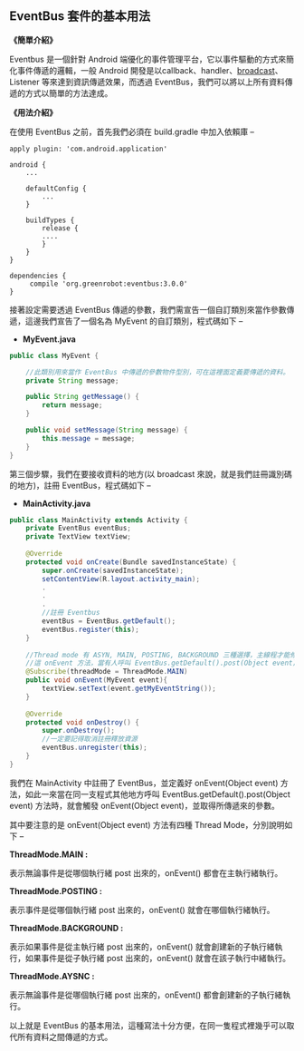 ## EventBus 套件的基本用法



**《簡單介紹》**

Eventbus 是一個針對 Android 端優化的事件管理平台，它以事件驅動的方式來簡化事件傳遞的邏輯，一般 Android 開發是以callback、handler、[broadcast](https://xnfood.com.tw/android-broadcastreceiver/)、Listener 等來達到資訊傳遞效果，而透過 EventBus，我們可以將以上所有資料傳遞的方式以簡單的方法達成。

 

**《用法介紹》**

在使用 EventBus 之前，首先我們必須在 build.gradle 中加入依賴庫 –

```
apply plugin: 'com.android.application'
 
android {
    ...
 
    defaultConfig {
        ...
    }
 
    buildTypes {
        release {
        ....   
        }
    }
}
 
dependencies {
     compile 'org.greenrobot:eventbus:3.0.0'
}
```

接著設定需要透過 EventBus 傳遞的參數，我們需宣告一個自訂類別來當作參數傳遞，這邊我們宣告了一個名為 MyEvent 的自訂類別，程式碼如下 –

- **MyEvent.java**

```java
public class MyEvent {

    //此類別用來當作 EventBus 中傳遞的參數物件型別，可在這裡面定義要傳遞的資料。
    private String message;

    public String getMessage() {
        return message;
    }

    public void setMessage(String message) {
        this.message = message;
    }
}
```

第三個步驟，我們在要接收資料的地方(以 broadcast 來說，就是我們註冊識別碼的地方)，註冊 EventBus，程式碼如下 –

- **MainActivity.java**

```java
public class MainActivity extends Activity {
    private EventBus eventBus;
    private TextView textView;
 
    @Override
    protected void onCreate(Bundle savedInstanceState) {
        super.onCreate(savedInstanceState);
        setContentView(R.layout.activity_main);
        .
        .
        .
        //註冊 Eventbus
        eventBus = EventBus.getDefault();
        eventBus.register(this);
    }
 
    //Thread mode 有 ASYN, MAIN, POSTING, BACKGROUND 三種選擇，主線程才能修改UI，因此這裡選 MAIN
    //這 onEvent 方法，當有人呼叫 EventBus.getDefault().post(Object event)方法時，就會觸發，並把附帶的資料傳入
    @Subscribe(threadMode = ThreadMode.MAIN)
    public void onEvent(MyEvent event){
        textView.setText(event.getMyEventString());
    }
 
    @Override
    protected void onDestroy() {
        super.onDestroy();
        //一定要記得取消註冊釋放資源
        eventBus.unregister(this);
    }
}
```

我們在 MainActivity 中註冊了 EventBus，並定義好 onEvent(Object event) 方法，如此一來當在同一支程式其他地方呼叫 EventBus.getDefault().post(Object event) 方法時，就會觸發 onEvent(Object event)，並取得所傳遞來的參數。

其中要注意的是 onEvent(Object event) 方法有四種 Thread Mode，分別說明如下 –

**ThreadMode.MAIN :**

表示無論事件是從哪個執行緒 post 出來的，onEvent() 都會在主執行緒執行。

**ThreadMode.POSTING :**

表示事件是從哪個執行緒 post 出來的，onEvent() 就會在哪個執行緒執行。

**ThreadMode.BACKGROUND :**

表示如果事件是從主執行緒 post 出來的，onEvent() 就會創建新的子執行緒執行，如果事件是從子執行緒 post 出來的，onEvent() 就會在該子執行中緒執行。

**ThreadMode.AYSNC :**

表示無論事件是從哪個執行緒 post 出來的，onEvent() 都會創建新的子執行緒執行。

以上就是 EventBus 的基本用法，這種寫法十分方便，在同一隻程式裡幾乎可以取代所有資料之間傳遞的方式。

